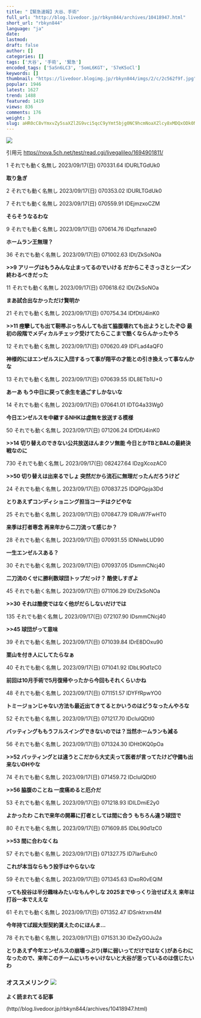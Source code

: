 ```yaml
---
title: "【緊急速報】大谷、手術"
full_url: "http://blog.livedoor.jp/rbkyn844/archives/10418947.html"
short_url: "rbkyn844"
language: "ja"
date: 
lastmod: 
draft: false
author: []
categories: []
tags: ['大谷', '手術', '緊急']
encoded_tags: ['5aSn6LC3', '5omL6KGT', '57eK5oCl']
keywords: []
thumbnail: "https://livedoor.blogimg.jp/rbkyn844/imgs/2/c/2c562f9f.jpg"
popular: 1946
latest: 1627
trend: 1488
featured: 1419
views: 836
comments: 176
weight: 3
slug: aHR0cC8vYmxvZy5saXZlZG9vci5qcC9yYmt5bjg0NC9hcmNoaXZlcy8xMDQxODk0Ny5odG1s
---
```


![](https://livedoor.blogimg.jp/rbkyn844/imgs/2/c/2c562f9f.jpg)

<div><p>引用元 <a href='https//nova.5ch.net/test/read.cgi/livegalileo/1694901811/' target='_blank' title=''>https//nova.5ch.net/test/read.cgi/livegalileo/1694901811/ </a> </p><p class='res1'>1 それでも動く名無し 2023/09/17(日) 070331.64 IDURLTGdUk0 </p> <p class='res2'><b> 取り急ぎ </b></p> <p class='res1'>2 それでも動く名無し 2023/09/17(日) 070353.02 IDURLTGdUk0</p> <p class='res1'>7 それでも動く名無し 2023/09/17(日) 070559.91 IDEjmzxoCZM </p> <p class='res2'><b> そらそうなるわな </b></p> <p class='res1'>9 それでも動く名無し 2023/09/17(日) 070614.76 IDqzfxnaze0 </p> <p class='res2'><b> ホームラン王無理？ </b></p> <p class='res1'>36 それでも動く名無し 2023/09/17(日) 071002.63 IDt/ZkSoNOa </p> <p class='res2'><b> >>9 アリーグはもうみんな止まってるのでいける だからこそさっさとシーズン終わるべきだった </b></p> <p class='res1'>11 それでも動く名無し 2023/09/17(日) 070618.62 IDt/ZkSoNOa </p> <p class='res2'><b> まあ試合出なかっただけ賢明か </b></p> <p class='res1'>21 それでも動く名無し 2023/09/17(日) 070754.34 IDfDtU4inK0 </p> <p class='res2'><b> >>11 痙攣しても出て靭帯ぶっちんしても出て脇腹壊れても出ようとしたぞ😉 最初の段階でメディカルチェック受けてたらここまで酷くならんかったやろ </b></p> <p class='res1'>12 それでも動く名無し 2023/09/17(日) 070620.49 IDFLad4aQF0 </p> <p class='res2'><b> 神様的にはエンゼルスに入団するって事が翔平の才能との引き換えって事なんかな </b></p> <p class='res1'>13 それでも動く名無し 2023/09/17(日) 070639.55 IDL8ETb1U+0 </p> <p class='res2'><b> あーあ もう中日に戻って余生を過ごすしかないな </b></p> <p class='res1'>14 それでも動く名無し 2023/09/17(日) 070641.01 IDTG4a33Wg0 </p> <p class='res2'><b> 今日エンゼルスを中継するNHKは虚無を放送する模様 </b></p> <p class='res1'>50 それでも動く名無し 2023/09/17(日) 071206.24 IDfDtU4inK0 </p> <p class='res2'><b> >>14 切り替えのできない公共放送ほんまクソ無能 今日とかTBとBALの最終決戦なのに </b></p> <p class='res1'>730 それでも動く名無し 2023/09/17(日) 082427.64 IDzgXcozAC0 </p> <p class='res2'><b> >>50 切り替えは出来るでしょ 突然だから流石に無理だったんだろうけど </b></p> <p class='no-pc'></p> <p class='res1'>24 それでも動く名無し 2023/09/17(日) 070837.25 IDQPGpja3Dd </p> <p class='res2'><b> とりあえずコンディショニング担当コーチはクビやな </b></p> <p class='res1'>25 それでも動く名無し 2023/09/17(日) 070847.79 IDRuW7FwHT0 </p> <p class='res2'><b> 来季は打者専念 再来年から二刀流って感じか？ </b></p> <p class='res1'>28 それでも動く名無し 2023/09/17(日) 070931.55 IDNIwbLUD90 </p> <p class='res2'><b> 一生エンゼルスある？ </b></p> <p class='res1'>30 それでも動く名無し 2023/09/17(日) 070937.05 IDsmmCNcj40 </p> <p class='res2'><b> 二刀流のくせに勝利数球団トップだっけ？ 酷使しすぎよ </b></p> <p class='res1'>45 それでも動く名無し 2023/09/17(日) 071106.29 IDt/ZkSoNOa </p> <p class='res2'><b> >>30 それは酷使ではなく他がだらしないだけでは </b></p> <p class='res1'>135 それでも動く名無し 2023/09/17(日) 072107.90 IDsmmCNcj40 </p> <p class='res2'><b> >>45 球団がって意味 </b></p> <p class='res1'>39 それでも動く名無し 2023/09/17(日) 071039.84 IDrE8DOxu90 </p> <p class='res2'><b> 栗山を付き人にしてたらなぁ </b></p> <p class='res1'>40 それでも動く名無し 2023/09/17(日) 071041.92 IDbL90d1zC0 </p> <p class='res2'><b> 前回は10月手術で5月復帰やったから今回もそれくらいかね </b></p> <p class='res1'>48 それでも動く名無し 2023/09/17(日) 071151.57 IDYFfRpwYO0 </p> <p class='res2'><b> トミージョンじゃない方法も最近出てきてるとかいうのはどうなったんやろな </b></p> <p class='res1'>52 それでも動く名無し 2023/09/17(日) 071217.70 IDcIulQDtI0 </p> <p class='res2'><b> バッティングももうフルスイングできないのでは？当然ホームランも減る </b></p> <p class='res1'>56 それでも動く名無し 2023/09/17(日) 071324.30 IDHt0KQ0pOa </p> <p class='res2'><b> >>52 バッティングとは違うとこだから大丈夫って医者が言ってたけど守備も出来ないDHやな </b></p> <p class='res1'>74 それでも動く名無し 2023/09/17(日) 071459.72 IDcIulQDtI0 </p> <p class='res2'><b> >>56 脇腹のことね 一度痛めると厄介だ </b></p> <p class='res1'>53 それでも動く名無し 2023/09/17(日) 071218.93 IDILDmiE2y0 </p> <p class='res2'><b> よかったわ これで来年の開幕に打者としては間に合う もちろん違う球団で </b></p> <p class='res1'>80 それでも動く名無し 2023/09/17(日) 071609.85 IDbL90d1zC0 </p> <p class='res2'><b> >>53 間に合わなくね </b></p> <p class='res1'>57 それでも動く名無し 2023/09/17(日) 071327.75 ID7IarEuhc0 </p> <p class='res2'><b> これが本当ならもう投手はやらないな </b></p> <p class='res1'>59 それでも動く名無し 2023/09/17(日) 071345.63 IDxoR0vEQlM </p> <p class='res2'><b> っても投谷は半分趣味みたいなもんやしな 2025までゆっくり治せばええ 来年は打谷一本でええな </b></p> <p class='res1'>61 それでも動く名無し 2023/09/17(日) 071352.47 IDSnktrxm4M </p> <p class='res2'><b> 今年持てば超大型契約貰えたのにほんま… </b></p> <p class='res1'>78 それでも動く名無し 2023/09/17(日) 071531.30 IDeZyGOJu2a </p> <p class='res2'><b> とりあえず今年エンゼルスの崩壊っぷり(単に弱いってだけではなく)があらわになったので、来年このチームにいちゃいけないと大谷が思っているのは信じたいわ </b></p> <p id='5077e33f033c4e934bb013c7c4eb8bbd'> </p> <p class='no-pc'></p> <h3 class='linkh'>オススメリンク <img src='http//blog.livedoor.jp/rbkyn844/ftp/fusagikom-fikergh.png'></h3> <p class='link2'> </p> <p class='no-pc'></p> <p class='no-pc'><p><b>よく読まれてる記事</b></p></p> </div>

(http//blog.livedoor.jp/rbkyn844/archives/10418947.html)
